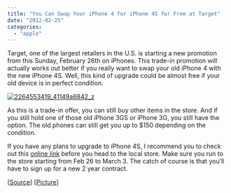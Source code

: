 ```yaml
---
title: "You Can Swap Your iPhone 4 for iPhone 4S for Free at Target"
date: "2012-02-25"
categories: 
  - "apple"
---
```


Target, one of the largest retailers in the U.S. is starting a new promotion from this Sunday, February 26th on iPhones. This trade-in promotion will actually works out better if you really want to swap your old iPhone 4 with the new iPhone 4S. Well, this kind of upgrade could be almost free if your old device is in perfect condition.

[![2264553419_41149a6842_z](http://lh6.ggpht.com/-Hfx8Fsk10ZA/T0grFRrQiaI/AAAAAAAAIcg/LKpDsm3EqRU/2264553419_41149a6842_z_thumb%25255B1%25255D.jpg?imgmax=800 "2264553419_41149a6842_z")](http://lh4.ggpht.com/-LIgApRRgNeY/T0grE0DcGrI/AAAAAAAAIcY/6hPE4PDYwv0/s1600-h/2264553419_41149a6842_z%25255B3%25255D.jpg)

As this is a trade-in offer, you can still buy other items in the store. And if you still hold one of those old iPhone 3GS or iPhone 3G, you still have the option. The old phones can still get you up to $150 depending on the condition.

If you have any plans to upgrade to iPhone 4S, I recommend you to check out this [online link](http://target.nextworth.com/search/1/cat/iphones/) before you head to the local store. Make sure you run to the store starting from Feb 26 to March 3. The catch of course is that you’ll have to sign up for a new 2 year contract.

\[[Source](http://target.nextworth.com/search/1/cat/iphones/)\] \[[Picture](http://www.flickr.com/photos/10500064@N06/2264553419/sizes/z/in/photostream/)\]

